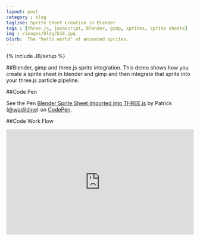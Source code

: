 ```yaml
---
layout: post
category : blog
tagline: Sprite Sheet Creation in Blender
tags : [three.js, javascript, blender, gimp, sprites, sprite sheets]
img : /images/blog/b18.jpg
blurb:  The "hello world" of animated sprites.
---
```

{% include JB/setup %}

##Blender, gimp and three.js sprite integration.
This demo shows how you create a sprite sheet in blender and gimp and then integrate that sprite into your three.js particle pipeline.


##Code Pen
<p data-height="468" data-theme-id="0" data-slug-hash="OVWMOO" data-default-tab="result" data-user="wpdildine" class='codepen'>See the Pen <a href='http://codepen.io/wpdildine/pen/OVWMOO/'>Blender Sprite Sheet Imported into THREE.js</a> by Patrick (<a href='http://codepen.io/wpdildine'>@wpdildine</a>) on <a href='http://codepen.io'>CodePen</a>.</p>
<script async src="//assets.codepen.io/assets/embed/ei.js"></script>


##Code Work Flow
<style>.embed-container { position: relative; padding-bottom: 56.25%; height: 0; overflow: hidden; max-width: 100%; } .embed-container iframe, .embed-container object, .embed-container embed { position: absolute; top: 0; left: 0; width: 100%; height: 100%; }</style><div class='embed-container'><iframe src='http://www.youtube.com/embed/9qA8sWQE1Qo' frameborder='0' allowfullscreen></iframe></div>
